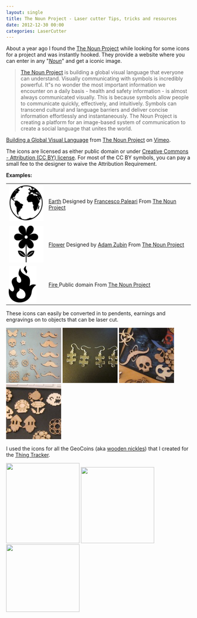 ```yaml
---
layout: single
title: The Noun Project - Laser cutter Tips, tricks and resources
date: 2012-12-30 00:00
categories: LaserCutter
---
```

About a year ago I found the <a href="http://thenounproject.com/">The Noun Project</a> while looking for some icons for a project and was instantly hooked. They provide a website where you can enter in any "<em><a href="http://en.wikipedia.org/wiki/Noun">Noun</a></em>" and get a iconic image.
<blockquote><a href="http://thenounproject.com/">The Noun Project</a> is building a global visual language that everyone can understand. Visually communicating with symbols is incredibly powerful. It&quot;s no wonder the most important information we encounter on a daily basis - health and safety information - is almost always communicated visually. This is because symbols allow people to communicate quickly, effectively, and intuitively. Symbols can transcend cultural and language barriers and deliver concise information effortlessly and instantaneously. The Noun Project is creating a platform for an image-based system of communication to create a social language that unites the world.</blockquote>

<a href="http://vimeo.com/48846655">Building a Global Visual Language</a> from <a href="http://vimeo.com/user8772869">The Noun Project</a> on <a href="http://vimeo.com">Vimeo</a>.

The icons are licensed as either public domain or under <a href="http://creativecommons.org/licenses/by/3.0/">Creative Commons - Attribution (CC BY) license</a>. For most of the CC BY symbols, you can pay a small fee to the designer to waive the Attribution Requirement.

<strong>Examples: </strong>
<table>
<tbody>
<tr>
<td><a style="color: #ff4b33;line-height: 24px" href="/public/uploads/2012/12/noun_project_1071.png"><img class="size-full wp-image-3115" alt="noun_project_1071" src="/public/uploads/2012/12/noun_project_1071.png" width="100" height="100" /></a></td>
<td><a href="http://thenounproject.com/noun/earth/#icon-No1071" target="_blank">Earth</a>
Designed by <a href="http://thenounproject.com/Pale" target="_blank">Francesco Paleari</a>
From <a href="http://thenounproject.com/">The Noun Project</a></td>
</tr>
<tr>
<td><a href="/public/uploads/2012/12/noun_project_4814.png"><img class="size-full wp-image-3116" alt="noun_project_4814" src="/public/uploads/2012/12/noun_project_4814.png" width="100" height="100" /></a></td>
<td><a href="http://thenounproject.com/noun/flower/#icon-No4814">Flower</a>
Designed by <a href="http://thenounproject.com/adam.zubin" target="_blank">Adam Zubin</a>
From <a href="http://thenounproject.com/">The Noun Project</a></td>
</tr>
<tr>
<td><img class="alignnone size-full wp-image-3119" alt="noun_project_4234" src="/public/uploads/2012/12/noun_project_4234.png" width="76" height="100" /></td>
<td><a href="http://thenounproject.com/noun/fire/#icon-No4234">Fire
</a>Public domain
From <a href="http://thenounproject.com/">The Noun Project</a></td>
</tr>
</tbody>
</table>
These icons can easily be converted in to pendents, earnings and engravings on to objects that can be laser cut.

<a href="/public/uploads/2012/12/thenounproject_1.jpg"><img class="alignnone size-thumbnail wp-image-3123" alt="thenounproject_1" src="/public/uploads/2012/12/thenounproject_1-150x150.jpg" width="150" height="150" /></a> <a href="/public/uploads/2012/12/thenounproject_2.jpg"><img class="alignnone size-thumbnail wp-image-3124" alt="thenounproject_2" src="/public/uploads/2012/12/thenounproject_2-150x150.jpg" width="150" height="150" /></a> <a href="/public/uploads/2012/12/thenounproject_3.jpg"><img class="alignnone size-thumbnail wp-image-3125" alt="thenounproject_3" src="/public/uploads/2012/12/thenounproject_3-150x150.jpg" width="150" height="150" /></a> <a href="/public/uploads/2012/12/thenounproject_4.jpg"><img class="alignnone size-thumbnail wp-image-3126" alt="thenounproject_4" src="/public/uploads/2012/12/thenounproject_4-150x150.jpg" width="150" height="150" /></a>

I used the icons for all the GeoCoins (aka <a href="/the-last-batch-of-geocoins/">wooden nickles</a>) that I created for the <a href="http://www.abluestar.com/utilities/thing/">Thing Tracker</a>.

<a href="http://www.abluestar.com/utilities/thing/?act=view&amp;slug=57"><img class="alignnone" alt="" src="http://i.imgur.com/ULnmIl.jpg" width="200" height="218" /></a> <a href="http://www.abluestar.com/utilities/thing/?act=view&amp;slug=35"><img class="alignnone" alt="" src="http://i.imgur.com/RuOHnl.jpg" width="200" height="207" /></a> <img class="alignnone" alt="" src="http://i.imgur.com/pixHGl.jpg" width="200" height="184" />

&nbsp;
